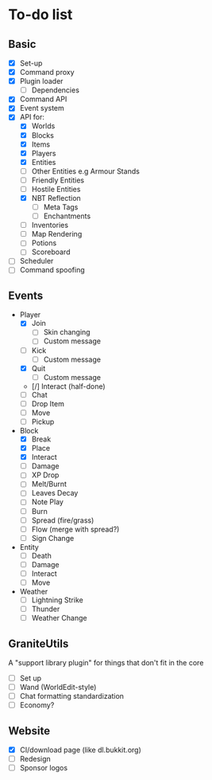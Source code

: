To-do list
=====

Basic
-----
- [X] Set-up
- [X] Command proxy
- [X] Plugin loader
  - [ ] Dependencies
- [X] Command API
- [X] Event system
- [X] API for:
  - [X] Worlds
  - [X] Blocks
  - [X] Items
  - [X] Players
  - [X] Entities
  - [ ] Other Entities e.g Armour Stands
  - [ ] Friendly Entities
  - [ ] Hostile Entities
  - [X] NBT Reflection
    - [ ] Meta Tags
    - [ ] Enchantments
  - [ ] Inventories
  - [ ] Map Rendering
  - [ ] Potions
  - [ ] Scoreboard
- [ ] Scheduler
- [ ] Command spoofing

Events
-----
- Player
  - [X] Join
    - [ ] Skin changing
    - [ ] Custom message
  - [ ] Kick
    - [ ] Custom message
  - [X] Quit
    - [ ] Custom message
  - [/] Interact (half-done)
  - [ ] Chat
  - [ ] Drop Item
  - [ ] Move
  - [ ] Pickup
- Block
  - [X] Break
  - [X] Place
  - [X] Interact
  - [ ] Damage
  - [ ] XP Drop
  - [ ] Melt/Burnt
  - [ ] Leaves Decay
  - [ ] Note Play
  - [ ] Burn
  - [ ] Spread (fire/grass)
  - [ ] Flow (merge with spread?)
  - [ ] Sign Change
- Entity
  - [ ] Death
  - [ ] Damage
  - [ ] Interact
  - [ ] Move
- Weather
  - [ ] Lightning Strike
  - [ ] Thunder
  - [ ] Weather Change

GraniteUtils
-----
A "support library plugin" for things that don't fit in the core

- [ ] Set up
- [ ] Wand (WorldEdit-style)
- [ ] Chat formatting standardization
- [ ] Economy?

Website
-----
- [X] CI/download page (like dl.bukkit.org)
- [ ] Redesign
- [ ] Sponsor logos
